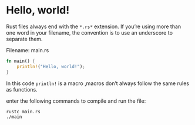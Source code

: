 # Hello, world!

Rust files always end with the `*.rs*` extension. If you’re using more than one word in your filename, the convention is to use an underscore to separate them.

Filename: main.rs

```rust
fn main() {
    println!("Hello, world!");
}
```

In this code  `println!` is a macro ,macros don’t always follow the same rules as functions.

enter the following commands to compile and run the file:

```bash
rustc main.rs
./main
```
